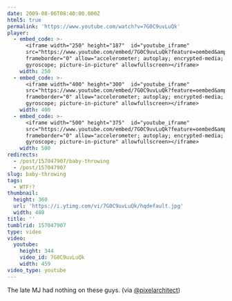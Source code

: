 ```yaml
---
date: 2009-08-06T08:40:00.000Z
html5: true
permalink: 'https://www.youtube.com/watch?v=7G0C9uvLuQk'
player:
  - embed_code: >-
      <iframe width="250" height="187"  id="youtube_iframe"
      src="https://www.youtube.com/embed/7G0C9uvLuQk?feature=oembed&amp;enablejsapi=1&amp;origin=https://safe.txmblr.com&amp;wmode=opaque"
      frameborder="0" allow="accelerometer; autoplay; encrypted-media;
      gyroscope; picture-in-picture" allowfullscreen></iframe>
    width: 250
  - embed_code: >-
      <iframe width="400" height="300"  id="youtube_iframe"
      src="https://www.youtube.com/embed/7G0C9uvLuQk?feature=oembed&amp;enablejsapi=1&amp;origin=https://safe.txmblr.com&amp;wmode=opaque"
      frameborder="0" allow="accelerometer; autoplay; encrypted-media;
      gyroscope; picture-in-picture" allowfullscreen></iframe>
    width: 400
  - embed_code: >-
      <iframe width="500" height="375"  id="youtube_iframe"
      src="https://www.youtube.com/embed/7G0C9uvLuQk?feature=oembed&amp;enablejsapi=1&amp;origin=https://safe.txmblr.com&amp;wmode=opaque"
      frameborder="0" allow="accelerometer; autoplay; encrypted-media;
      gyroscope; picture-in-picture" allowfullscreen></iframe>
    width: 500
redirects:
  - /post/157047907/baby-throwing
  - /post/157047907
slug: baby-throwing
tags:
  - WTF!?
thumbnail:
  height: 360
  url: 'https://i.ytimg.com/vi/7G0C9uvLuQk/hqdefault.jpg'
  width: 480
title: ''
tumblrid: 157047907
type: video
video:
  youtube:
    height: 344
    video_id: 7G0C9uvLuQk
    width: 459
video_type: youtube
---
```

<p>The late MJ had nothing on these guys. (via <a href="http://twitter.com/pixelarchitect/status/3162608863">@pixelarchitect</a>)</p>
